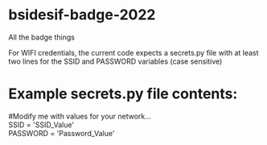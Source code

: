 # bsidesif-badge-2022
All the badge things

For WIFI credentials, the current code expects a secrets.py file with at least two lines for the SSID and PASSWORD variables (case sensitive)

# Example secrets.py file contents:
#Modify me with values for your network...</br>
SSID = 'SSID_Value'</br>
PASSWORD = 'Password_Value'

